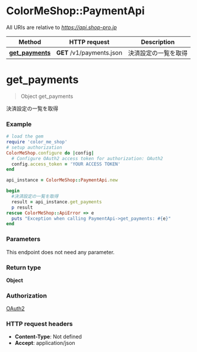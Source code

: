 # ColorMeShop::PaymentApi

All URIs are relative to *https://api.shop-pro.jp*

Method | HTTP request | Description
------------- | ------------- | -------------
[**get_payments**](PaymentApi.md#get_payments) | **GET** /v1/payments.json | 決済設定の一覧を取得


# **get_payments**
> Object get_payments

決済設定の一覧を取得

### Example
```ruby
# load the gem
require 'color_me_shop'
# setup authorization
ColorMeShop.configure do |config|
  # Configure OAuth2 access token for authorization: OAuth2
  config.access_token = 'YOUR ACCESS TOKEN'
end

api_instance = ColorMeShop::PaymentApi.new

begin
  #決済設定の一覧を取得
  result = api_instance.get_payments
  p result
rescue ColorMeShop::ApiError => e
  puts "Exception when calling PaymentApi->get_payments: #{e}"
end
```

### Parameters
This endpoint does not need any parameter.

### Return type

**Object**

### Authorization

[OAuth2](../README.md#OAuth2)

### HTTP request headers

 - **Content-Type**: Not defined
 - **Accept**: application/json




